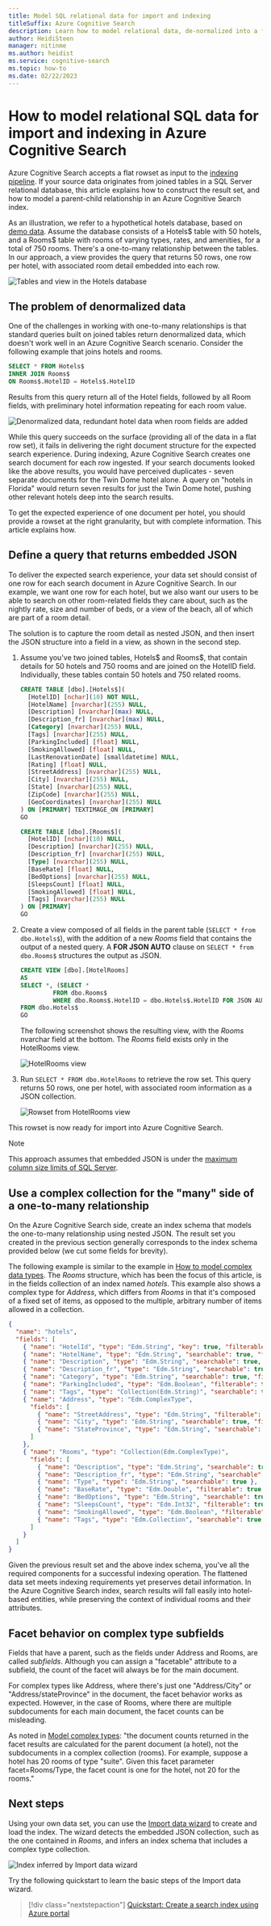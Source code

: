 ```yaml
---
title: Model SQL relational data for import and indexing
titleSuffix: Azure Cognitive Search
description: Learn how to model relational data, de-normalized into a flat result set, for indexing and full text search in Azure Cognitive Search.
author: HeidiSteen
manager: nitinme
ms.author: heidist
ms.service: cognitive-search
ms.topic: how-to
ms.date: 02/22/2023
---
```

# How to model relational SQL data for import and indexing in Azure Cognitive Search

Azure Cognitive Search accepts a flat rowset as input to the [indexing pipeline](search-what-is-an-index.md). If your source data originates from joined tables in a SQL Server relational database, this article explains how to construct the result set, and how to model a parent-child relationship in an Azure Cognitive Search index.

As an illustration, we refer to a hypothetical hotels database, based on [demo data](https://github.com/Azure-Samples/azure-search-sample-data/tree/master/hotels). Assume the database consists of a Hotels$ table with 50 hotels, and a Rooms$ table with rooms of varying types, rates, and amenities, for a total of 750 rooms. There's a one-to-many relationship between the tables. In our approach, a view provides the query that returns 50 rows, one row per hotel, with associated room detail embedded into each row.

   ![Tables and view in the Hotels database](media/index-sql-relational-data/hotels-database-tables-view.png "Tables and view in the Hotels database")

## The problem of denormalized data

One of the challenges in working with one-to-many relationships is that standard queries built on joined tables return denormalized data, which doesn't work well in an Azure Cognitive Search scenario. Consider the following example that joins hotels and rooms.

```sql
SELECT * FROM Hotels$
INNER JOIN Rooms$
ON Rooms$.HotelID = Hotels$.HotelID
```

Results from this query return all of the Hotel fields, followed by all Room fields, with preliminary hotel information repeating for each room value.

   ![Denormalized data, redundant hotel data when room fields are added](media/index-sql-relational-data/denormalize-data-query.png "Denormalized data, redundant hotel data when room fields are added")

While this query succeeds on the surface (providing all of the data in a flat row set), it fails in delivering the right document structure for the expected search experience. During indexing, Azure Cognitive Search creates one search document for each row ingested. If your search documents looked like the above results, you would have perceived duplicates - seven separate documents for the Twin Dome hotel alone. A query on "hotels in Florida" would return seven results for just the Twin Dome hotel, pushing other relevant hotels deep into the search results.

To get the expected experience of one document per hotel, you should provide a rowset at the right granularity, but with complete information. This article explains how.

## Define a query that returns embedded JSON

To deliver the expected search experience, your data set should consist of one row for each search document in Azure Cognitive Search. In our example, we want one row for each hotel, but we also want our users to be able to search on other room-related fields they care about, such as the nightly rate, size and number of beds, or a view of the beach, all of which are part of a room detail.

The solution is to capture the room detail as nested JSON, and then insert the JSON structure into a field in a view, as shown in the second step. 

1. Assume you've two joined tables, Hotels$ and Rooms$, that contain details for 50 hotels and 750 rooms and are joined on the HotelID field. Individually, these tables contain 50 hotels and 750 related rooms.

    ```sql
    CREATE TABLE [dbo].[Hotels$](
      [HotelID] [nchar](10) NOT NULL,
      [HotelName] [nvarchar](255) NULL,
      [Description] [nvarchar](max) NULL,
      [Description_fr] [nvarchar](max) NULL,
      [Category] [nvarchar](255) NULL,
      [Tags] [nvarchar](255) NULL,
      [ParkingIncluded] [float] NULL,
      [SmokingAllowed] [float] NULL,
      [LastRenovationDate] [smalldatetime] NULL,
      [Rating] [float] NULL,
      [StreetAddress] [nvarchar](255) NULL,
      [City] [nvarchar](255) NULL,
      [State] [nvarchar](255) NULL,
      [ZipCode] [nvarchar](255) NULL,
      [GeoCoordinates] [nvarchar](255) NULL
    ) ON [PRIMARY] TEXTIMAGE_ON [PRIMARY]
    GO

    CREATE TABLE [dbo].[Rooms$](
      [HotelID] [nchar](10) NULL,
      [Description] [nvarchar](255) NULL,
      [Description_fr] [nvarchar](255) NULL,
      [Type] [nvarchar](255) NULL,
      [BaseRate] [float] NULL,
      [BedOptions] [nvarchar](255) NULL,
      [SleepsCount] [float] NULL,
      [SmokingAllowed] [float] NULL,
      [Tags] [nvarchar](255) NULL
    ) ON [PRIMARY]
    GO
    ```

1. Create a view composed of all fields in the parent table (`SELECT * from dbo.Hotels$`), with the addition of a new *Rooms* field that contains the output of a nested query. A **FOR JSON AUTO** clause on `SELECT * from dbo.Rooms$` structures the output as JSON. 

     ```sql
   CREATE VIEW [dbo].[HotelRooms]
   AS
   SELECT *, (SELECT *
              FROM dbo.Rooms$
              WHERE dbo.Rooms$.HotelID = dbo.Hotels$.HotelID FOR JSON AUTO) AS Rooms
   FROM dbo.Hotels$
   GO
   ```

   The following screenshot shows the resulting view, with the *Rooms* nvarchar field at the bottom. The *Rooms* field exists only in the HotelRooms view.

   ![HotelRooms view](media/index-sql-relational-data/hotelsrooms-view.png "HoteRooms view")

1. Run `SELECT * FROM dbo.HotelRooms` to retrieve the row set. This query returns 50 rows, one per hotel, with associated room information as a JSON collection. 

   ![Rowset from HotelRooms view](media/index-sql-relational-data/hotelrooms-rowset.png "Rowset from HotelRooms view")

This rowset is now ready for import into Azure Cognitive Search.

> [!NOTE]
> This approach assumes that embedded JSON is under the [maximum column size limits of SQL Server](/sql/sql-server/maximum-capacity-specifications-for-sql-server). 

## Use a complex collection for the "many" side of a one-to-many relationship

On the Azure Cognitive Search side, create an index schema that models the one-to-many relationship using nested JSON. The result set you created in the previous section generally corresponds to the index schema provided below (we cut some fields for brevity).

The following example is similar to the example in [How to model complex data types](search-howto-complex-data-types.md#create-complex-fields). The *Rooms* structure, which has been the focus of this article, is in the fields collection of an index named *hotels*. This example also shows a complex type for *Address*, which differs from *Rooms* in that it's composed of a fixed set of items, as opposed to the multiple, arbitrary number of items allowed in a collection.

```json
{
  "name": "hotels",
  "fields": [
    { "name": "HotelId", "type": "Edm.String", "key": true, "filterable": true },
    { "name": "HotelName", "type": "Edm.String", "searchable": true, "filterable": false },
    { "name": "Description", "type": "Edm.String", "searchable": true, "analyzer": "en.lucene" },
    { "name": "Description_fr", "type": "Edm.String", "searchable": true, "analyzer": "fr.lucene" },
    { "name": "Category", "type": "Edm.String", "searchable": true, "filterable": true, "facetable": true },
    { "name": "ParkingIncluded", "type": "Edm.Boolean", "filterable": true, "facetable": true },
    { "name": "Tags", "type": "Collection(Edm.String)", "searchable": true, "filterable": true, "facetable": true },
    { "name": "Address", "type": "Edm.ComplexType",
      "fields": [
        { "name": "StreetAddress", "type": "Edm.String", "filterable": false, "sortable": false, "facetable": false, "searchable": true },
        { "name": "City", "type": "Edm.String", "searchable": true, "filterable": true, "sortable": true, "facetable": true },
        { "name": "StateProvince", "type": "Edm.String", "searchable": true, "filterable": true, "sortable": true, "facetable": true }
      ]
    },
    { "name": "Rooms", "type": "Collection(Edm.ComplexType)",
      "fields": [
        { "name": "Description", "type": "Edm.String", "searchable": true, "analyzer": "en.lucene" },
        { "name": "Description_fr", "type": "Edm.String", "searchable": true, "analyzer": "fr.lucene" },
        { "name": "Type", "type": "Edm.String", "searchable": true },
        { "name": "BaseRate", "type": "Edm.Double", "filterable": true, "facetable": true },
        { "name": "BedOptions", "type": "Edm.String", "searchable": true, "filterable": true, "facetable": false },
        { "name": "SleepsCount", "type": "Edm.Int32", "filterable": true, "facetable": true },
        { "name": "SmokingAllowed", "type": "Edm.Boolean", "filterable": true, "facetable": false},
        { "name": "Tags", "type": "Edm.Collection", "searchable": true }
      ]
    }
  ]
}
```

Given the previous result set and the above index schema, you've all the required components for a successful indexing operation. The flattened data set meets indexing requirements yet preserves detail information. In the Azure Cognitive Search index, search results will fall easily into hotel-based entities, while preserving the context of individual rooms and their attributes.

## Facet behavior on complex type subfields

Fields that have a parent, such as the fields under Address and Rooms, are called *subfields*. Although you can assign a "facetable" attribute to a subfield, the count of the facet will always be for the main document.

For complex types like Address, where there's just one "Address/City" or "Address/stateProvince" in the document, the facet behavior works as expected. However, in the case of Rooms, where there are multiple subdocuments for each main document, the facet counts can be misleading.

As noted in [Model complex types](search-howto-complex-data-types.md): "the document counts returned in the facet results are calculated for the parent document (a hotel), not the subdocuments in a complex collection (rooms). For example, suppose a hotel has 20 rooms of type "suite". Given this facet parameter facet=Rooms/Type, the facet count is one for the hotel, not 20 for the rooms."

## Next steps

Using your own data set, you can use the [Import data wizard](search-import-data-portal.md) to create and load the index. The wizard detects the embedded JSON collection, such as the one contained in *Rooms*, and infers an index schema that includes a complex type collection. 

  ![Index inferred by Import data wizard](media/index-sql-relational-data/search-index-rooms-complex-collection.png "Index inferred by Import data wizard")

Try the following quickstart to learn the basic steps of the Import data wizard.

> [!div class="nextstepaction"]
> [Quickstart: Create a search index using Azure portal](search-get-started-portal.md)
